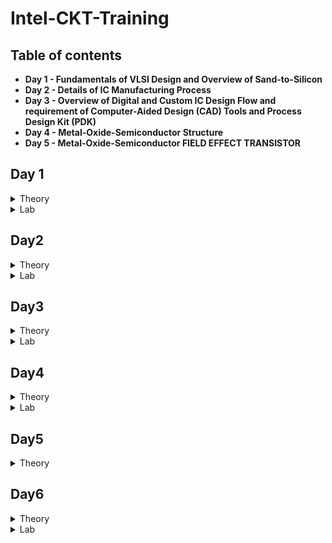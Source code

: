 # Intel-CKT-Training

## Table of contents

- **Day 1 - Fundamentals of VLSI Design and
Overview of Sand-to-Silicon**
- **Day 2 - Details of IC Manufacturing Process**
- **Day 3 - Overview of Digital and Custom IC Design Flow and requirement of Computer-Aided Design (CAD) Tools and Process Design Kit (PDK)**
- **Day 4 - Metal-Oxide-Semiconductor Structure** 
- **Day 5 - Metal-Oxide-Semiconductor FIELD EFFECT TRANSISTOR** 
  
## Day 1 
 <details><summary> Theory </summary>
 
  
  ## **Overview of VLSI Design**
  - **Packaged Chip**
  
    -There are different types of packaging:
      - System in a package (SIP)
      - Dual in-line package (DIP)
      - Quad-flat no-leads (QFN)
      - Ball grid array (BGA)
  
    -The central part of the chip is call die.
  
   - **Die and Wafer**
 
        ![image](https://user-images.githubusercontent.com/122155193/211223009-eefb6003-b59f-45d3-867b-3a645ad9e624.png)

      - A Single wafer contains 10’s of thousands die
      - All the components fabricated on the die

    - **Inside the Die**
       -  Digital: Gates, Muxes, decoders, counters, Resistors, FSMs
       -  Analog and RF: Clock: VCO and PLL; Voltage Ref. and Reg.: Bandgap reference, LDO, DC-DC converter; Data: PRBS generator; Amplifiers and Filters
       -  Memory and Memory Controller: Static Random Access Memory (SRAM) and SRAM controller

    - **Moore’s Law**
      - The observation that the number of transistors in a dense integrated circuit (IC) doubles about every two years.
  
    - **VLSI Design Methodology**
      - Types of VLSI Design styles:
        1) **Field programming gate array (FPGA) design**
            - Faster prototyping and cost-effective
            - Consists of:
              - Input/output buffers
              - Array of configurable logic blocks (CLBs)
              - Programmable interconnect structures
            - The programming of interconnects is accomplished by programming of RAM
            - Signal routing between the CLBs and the I/O blocks made by configurable switching matrices
  
        2) **Application-specific integrated circuit (ASIC)**
            - **Standard cell based design**
              - It is one of the most prevalent full-custom design styles and requires development of a full-custom mask set.
              - All of the commonly used logic cells are developed, characterized, and stored in a standard-cell library.
              - Each cell is characterized according to several different categories:
                - Delay time vs load capacitance and input transition
                - Circuit simulation model, Timing simulation model, Fault simulation model
                - Cell data for place-and route
                - Mask data
            - **Full Custom Design**
              - the entire mask design is done without using any library.
              - Productivity is very low because the geometry, orientation, and placement of every transistor is done individually by the designers.
              - Developmental cost of such a design style is becoming huge.
              - All the analog and RF designs are full custom design.
  
  - **VLSI Design Quality**
  
      - Important criteria to measure the design quality:
  
         1) **Testability**
             - Generation of good test vecto.
             - Availability of good test fixture at speed.
             - Design of testable chip.
  
          2) **Yield and Manufacturability**
             - Yield: No. of tested ok chips/Total no. of Chips
             - Functional Yield: Checks at lower speed
             - Parametric Yield: Checks at required speed
  
          3) **Reliability**
              - ESD and EOS
              - Electromigration
              - Oxide breakdown
              - Power and ground bouncing
             - On-chip noise and cross-talk
  
           4) **Technology Upgradability**
              - functional module for design reuse can be achieved quickly with minimal cost.
              - Develop and use advanced CAD tools.
  
  - **Package Technology**
     - Chip designers should work closely with package designers from the start of the project to avoid failures of the VLSI chip.
  
     - Types of package:
        1) **Pin-through-hole (PTH):**
  
          - ![image](https://user-images.githubusercontent.com/122155193/211224732-7f1409d0-0dd4-49c4-aefa-23b01355a877.png)
  
          - holes drilled in PCB
          - Not cost effective 
  
        2) **Surface Mount Technology (SMT):**
  
          - ![image](https://user-images.githubusercontent.com/122155193/211224778-c207e8e2-0d2e-4a39-80e2-166091dddbf9.png)
  
          - Directly soldered on the PCB
          - Cost and space effective
  
        3) **Plastic:**
  
          - Permeable to environmental moisture
  
        4) **Ceramic:**
  
          - Power consumption, performance and environmental requirements
  
   - **CAD Tools**
      - Essential for timely development of integrated circuits.
      - CAD technology for VLSI chip design can be categorized into the following areas:
        - High-level synthesis
        - Logic synthesis
        - Circuit optimization
        - Layout
        - Placement and routing
        - Simulation
        - Design rules and checking
</details>

<Details>
  <summary> Lab </summary>
  
  ![image](https://user-images.githubusercontent.com/122155193/212777972-3d05e02e-1d9e-40ab-acba-fa41b4cd8039.png)

  
  ![image](https://user-images.githubusercontent.com/122155193/212778069-7ee6a882-57e1-48c8-941b-44407e52732e.png)

  
  ![image](https://user-images.githubusercontent.com/122155193/212778105-4a20f06e-20c8-4c82-8302-8c0f57c0a0a4.png)

</details>

## Day2
  <details>
  <summary> Theory </summary>
  
 ## **Analog VLSI Design Flow and CMOS Fabrication Process**
  - **Analog IC Design Process**
  
  ![tempsnip](https://user-images.githubusercontent.com/122155193/211691046-388cdea4-312d-44c6-8dae-3ae16b00909f.png)
  
  ![image](https://user-images.githubusercontent.com/122155193/211691175-91c7f27c-d825-40d4-891b-8fdc6719a969.png)

  - **Analog IC Design Process and its Relation with CAD and PDK**
  
  ![image](https://user-images.githubusercontent.com/122155193/211691478-f31aea87-d443-4210-b7c5-4443de798448.png)

  - **Role of Circuit Designer**
    - Design a practical circuit based on the device limits, technology constraints and physical implementations rather than a ideal circuit.
    - Have very good understanding of layout design, so that in less iterations the design can be fridged.
    - Always discuss with the layout designer for better and efficient circuit design.
  
  - **CMOS Technology**
    - Comparison of BJT and MOSFET Technology
    ![image](https://user-images.githubusercontent.com/122155193/211692066-23cdd7bc-12da-458f-9637-16315e0f7969.png)

    - Categorization of the CMOS Technology:
      - Submicron Technology: Lmin ≥ 0.35 µm
      - Deep Submicron Technology (DSM): 0.1 µm ≤ Lmin ≤ 0.35 µm
      - Ultra-Deep Submicron Technology (UDSM): Lmin ≤ 0.1 µm
      - BiCMOS Technology: Lmin = 0.5 µm
      
  - **CMOS Fabrication Process**  
    ![image](https://user-images.githubusercontent.com/122155193/211721141-61278ee4-ba64-41dc-b42c-0d119b56b6ea.png)

 <Details>
 <summary> 1. Wafer formation (sand-to-silicon) </summary>
 
 - The basic raw material used in CMOS fabs is a **wafer or disk of silicon** (roughly 75 mm to 300 mm in diameter and less than 1 mm thick).
 - Wafers are cut from boules, cylindrical ingots of singlecrystal silicon.
 - In order to to provide the crystal with the required electrical properties, **controlled amounts of impurities** are added to the melt.
 - A seed crystal is dipped into the melt (**to initiate crystal growth**), and the seed is gradually withdrawn vertically from the melt while simultaneously being rotated.
 - Then, the molten silicon attaches itself to the seed and recrystallizes.
 - Growth rates vary from 30 to 180 mm/hour.
 </details>
 
 <Details>
 <summary> 2. Photolithography </summary>
 
 - The **patterning** is achieved by a process called photolithography.
 - Used as the primary method in defining areas of interest.
 - The wafer is coated with the photoresist and subjected to selective illumination through **the photomask**.
 - A **photomask** is constructed with chromium (chrome) covered quartz glass. 
 - A UV light source is used to expose the photoresist.
 - **Developer solvent** is then used to dissolve the soluble unexposed photoresist, leaving islands of insoluble exposed photoresist.
 </details>
 
 <Details>
 <summary> 3. Well and Channel Formation </summary>
 
 - There are 4 CMOS technology processes:
   1) **N-well process**
      - the pMOS transistors are built in a n-well and the nMOS transistor is placed in the p-type substrate.
      
      ![image](https://user-images.githubusercontent.com/122155193/211732817-ce8ab953-ea39-431d-af7b-6502177adafd.png)
    
   2) **P-well process**
      - the nMOS transistors are built in a p-well and the pMOS transistor is placed in the n-type substrate. 
      - Used to optimize the pMOS transistor performance.
   
      ![image](https://user-images.githubusercontent.com/122155193/211733248-1b1f249a-0d82-469e-bd19-5e97b8112e2c.png)
 
   3) **Twin-well process**
       - Accompanied the emergence of n-well processes. 
       - A twinwell process allows the optimization of each transistor type.
      
      ![image](https://user-images.githubusercontent.com/122155193/211733777-f1c19a5f-d0a5-4ae4-bb14-886ce4253585.png)
      
    4) **Triple-well process**
       - Provide good isolation between analog and digital blocks in mixed-signal chips; 
       - It is also used to isolate high-density dynamic memory from logic.  

        ![image](https://user-images.githubusercontent.com/122155193/211734116-ae807cfb-2c10-44a5-a50b-b227d9a45d31.png)
 </details>
 
 <Details>
 <summary> 4. Silicon Dioxide (Sio2) </summary>
 
 - Oxidation of silicon is achieved by heating silicon wafers in an oxidizing atmosphere.
 - Some common approaches:
 
    - **Wet Oxidation** (oxidizing atmosphere contains water vapor)
      - The temperature is usually between 900 °C and 1000 °C.
      - Wet oxidation is a rapid process.
      
    - **Dry Oxidation** (oxidizing atmosphere is pure oxygen)
      - Temperatures are in the region of 1200 °C to achieve an acceptable growth rate.
      - Dry oxidation forms a better quality oxide than wet oxidation.
      - It is used to form thin, highly controlled gate oxides, while wet oxidation may be used to form thick field oxides.
    
    - **Atomic Layer Deposition (ALD)** 
      - when a thin chemical layer (material A) is attached to a surface and then a chemical (material B) is introduced to produce a thin layer of the required layer.
  </details>
 
  <Details>
 <summary> 5. Isolation </summary>
  
  - Individual devices in a CMOS process need to be isolated from one another so that they do not have unexpected interactions.
  - The transistor gate consists of a **thin gate oxide layer**.
  - The **thick oxide** used to be formed by a process called Local Oxidation of Silicon (LOCOS).ed to be formed by a process called Local Oxidation of Silicon (LOCOS).
  - A problem with LOCOS-based processes is the transition between thick andthin oxide, which extended some distance laterally to form a so-called bird’s beak.
  - Starting around the 0.35 µm node, **shallow trench isolation (STI)** was introduced to avoid the problems with LOCOS.
  - STI forms insulating trenches of SiO2 surrounding the transistors (everywhere except the active area).
 </details>
 
 <Details>
 <summary> 6. Gate Oxide </summary>

 - This is most commonly in the form of silicon dioxide (SiO2).
 - The transistor gate consists of a **thin gate oxide layer**.
</details>

<Details>
 <summary> 7. Gate and Source/Drain Formations </summary>
 
 - Grow gate oxide wherever transistors are required.
 - **area = source + drain + gate**
 - Deposit polysilicon on chip.
 - Pattern polysilicon (both gates and interconnect).
 - Etch exposed gate oxide, at this stage, the chip has windows down to the well or substrate wherever a source/drain diffusion is required.
 - Implant pMOS and nMOS source/drain regions.
 </details>
 
 <Details>
 <summary> 8. Contacts and Metallization </summary>
 
 - Contact cuts are made to source, drain, and gate according to the contact mask. These are holes etched in the dielectric after the source/drain formation.
 - Older processes commonly use aluminum (Al) for wires, although newer ones offer copper (Cu) for lower resistance.
 - Tungsten (W) can be used as a plug to fill the contact holes.
 </details>
  
<Details>
 <summary> 9. Passivation </summary>
 
 - The final processing step is to add a protective glass layer called passivation or over glass that prevents the ingress of contaminants.
 - Openings in the passivation layer, called overglass cuts, allow connection to I/O pads and test probe points if needed.
 </details>
 
 <Details>
 <summary> 10. Metrology </summary>
 
 - Metrology is the science of measuring.
 - Everything that is built in a semiconductor process has to be measured to give feedback to the manufacturing process.
</details>
</details>

<Details>
 <summary> Lab </summary>
  
  [Assignment Day 2.pdf](https://github.com/Maryam288/Intel-CKT-Training/files/10389974/Assignment.Day.2.pdf)
</details>
 
## Day3
  <Details>
  <summary> Theory </summary>
  
 ## **CMOS Fabrication Process in DeepSubmicron (DSM) and Ultra DeepSubmicron (UDSM) Technology**
 
 - **Disadvantage of the Submicron CMOS Process**
 
    - Isolation of the Transistors:
      - The use of **reverse bias pn junctions** to isolate transistors becomes **impractical as the transistor sizes decrease**.
    
 - **Local Oxidation of Silicon (LOCOS) Isolation Process**
    - LOCOS is the traditional isolation technique used in submicron processes.
    
  ![image](https://user-images.githubusercontent.com/122155193/211982154-f8f38e6d-ec0d-4d9e-b6c8-30f3d6454cdc.png)    ![image](https://user-images.githubusercontent.com/122155193/211982694-d5600c58-a8c2-4875-9c4d-e6f1de87bdc5.png)
   
   - Limitation of this technique:
     - Bird’s beak effect
     - Surface area which is lost to this encroachment
     
   - Advantages of LOCOS fabrication process:
      - Simple process flow
      - High oxide quality because the whole LOCOS structure is thermally grown.
   
   
  - **Sallow Trench Isolation Technology**
  
    - STI isolation process is the preferred isolation process for deep-submicron process because it completely avoids Bird’s beak shape characteristics.
    
    ![image](https://user-images.githubusercontent.com/122155193/211989171-54995dfb-273f-42e8-8011-781d3c3458ed.png)
    - STI is more suitable for the increased density in a small area because it allows forming smaller isolation regions.
    - The disadvantage is larger number of process steps.

  - **Illustration of a Deep Submicron (DSM) CMOS Technology**
  
    - The DSM technology provides:
      - A deep n-well that can be utilized to reduce substrate noise coupling.
      - A MOS Varactor that can be used to make voltage controlled oscillators (VCOs).
      - Different kind of resistors like: **Diffused and/or implanted resistors**, **Well resistors**, **Poly resistors**, **Metal Resistors**.
      - At least 6 levels of metal that can form many useful structures such as inductors, capacitors, and transmission lines.
  
       ![image](https://user-images.githubusercontent.com/122155193/212009429-1cd43858-07c1-46c4-8753-2daf96f1b9b9.png)

- **Different Types of Capacitor in Deep Submicron (DSM) CMOS Technology**
  ![image](https://user-images.githubusercontent.com/122155193/212011793-ef905a9b-4e3e-4948-a520-d8fe48e1a840.png)

 - **Example of a DSM Technology Process (SKY130)** 
  
  ![image](https://user-images.githubusercontent.com/122155193/212012219-db2cf3a3-d372-4ea5-82a4-ba27bfdf4f95.png)
  
  - **Major Fabrication Steps for a DSM CMOS Process** 

  ![image](https://user-images.githubusercontent.com/122155193/212208610-02744f7c-4479-41d4-84d0-38e75fe3c879.png)

<Details>
 <summary> n and p-well Creation </summary>

- NMOS wil be fabricated in the p-well and PMOS in the n-well.
- Done by implantation followed by a deep diffusion.
 </details>
 
 <Details>
 <summary> Sallow Trench Isolation Creation </summary>

-  STI electrically isolates one region/transistor from another.
 </details>
 
 <Details>
 <summary> Threshold Shift and Anti-Punch through Implants </summary>

- The natural thresholds of the **NMOS is about 0V** and of the **PMOS is about –1.2V**.
- p-implant is used to make the NMOS harder to invert and the PMOS easier resulting in threshold voltages balanced around zero volts.
- Implant can be applied to create a higher-doped region beneath the channels to prevent punch-through from the drain depletion region extending to source depletion region.
 </details>
 
 <Details>
 <summary> Thin Oxide and Polysilicon Gate </summary>

- A thin oxide is deposited followed by polysilicon. These layers are removed where they are not wanted.
 </details>
 
 <Details>
 <summary> Lightly Doped Source and Drain </summary>

- A lightly-doped implant is used to create a lightly-doped source and drain next to the channel of the MOSFETs.
 </details>
 
 <Details>
 <summary> Sidewall Spacer </summary>

- A layer of dielectric is deposited on the surface and removed in such a way as to leave “sidewall spacers” next to the thin-oxide-polysilicon-polycide sandwich.
 - These sidewall spacers will prevent the part of the source and drain next to the channel from becoming heavily doped.
 </details>
 
 <Details>
 <summary> Implantation of Havily Doped Source and Drain </summary>

- Provide the completed sources and drains.
- Allows for ohmic contact into the wells and substrate.
  </details>
  
  <Details>
 <summary> Siliciding (Salicide and Polyside) </summary>

- Reduces the resistance of the bulk diffusions and polysilicon and forms an ohmic contact with material on which it is deposited.
  </details>
  
 <Details>
 <summary> Intermediate Oxide Layer </summary> 

- An oxide layer is used to cover the transistors and to planarize the surface.
 </details>
 
 <Details>
 <summary> First Level Metal </summary> 

- Tungsten plugs are built through the lower intermediate oxide layer to provide contact between the devices, wells and substrate to the first-level metal.
 </details>
 
 <Details>
 <summary> Second Level Metal </summary> 

- The previous step is repeated for the second-level metal.
 </details>
 
 - **Summary of Deep Submicron (DSM) CMOS Fabrication Process**
    - DSM technology typically has a minimum channel length between 0.35μm and 0.1μm.
    - DSM technology addresses the problem of excessive depletion region widths in junction isolation techniques by using shallow trench isolation.
    - DSM technology may have from 4 to 8 levels of metal.
    - Lightly doped drains and sources are a key aspect of DSM technology.
    
 - **Ultra Deep Submicron (UDSM) CMOS Technology**
    - Lmin ≤ 0.1 microns.
    - Minimum feature size less than 100 nanometers.
    - 22 nm drawn length, 5 nm lateral diffusion, 1 nm transistor gate oxide, 8 layers of copper interconnect.
    - Specialized processing is used to increase drive capability and maintain low off currents.
    
  - **Advantage of UDSM CMOS Technology**
  
 <Details>
 <summary> Digital Viewpoint </summary> 

- Improved Ion/Ioff
 - Reduced gate capacitance
 - Higher drive current capability
 - Reduced interconnect density
 - Reduction of active power
 </details>
 
  <Details>
 <summary> Analog Viewpoint </summary> 

- More levels of metal
 - Higher cutoff frequency
 - Higher capacitance density
 - Reduced junction capacitance per transconductance
 - More speed
 </details>
 
 - **Disadvantage of UDSM CMOS Technology**
 <Details>
 <summary> Analog Viewpoint </summary> 

- Reduction in power supply resulting in reduced headroom.
 - Gate leakage currents.
 - Reduced small signal intrinsic gain.
 - Increased nonlinearity.
 - Increased noise and poorer matching.
 </details>
 </details>

<Details>
 <summary> Lab </summary> 
  
 <Details>
 <summary> Q6) What are the advantages of ultra-deep submicron process over deep submicron process. </summary>
 
  - Improved Ion/Ioff
  - Reduced gate capacitance
  - Higher drive current capability
  - Reduced junction capacitance per transconductance
  - More speed
 </details>
  
 <Details>
 <summary> Q7) What is the difference between LOCOS and STI process? </summary>
   
 ![image](https://user-images.githubusercontent.com/122155193/212779336-9637f723-ba9d-4a7f-9591-d5aa9fa8fe06.png)
</details>
  
  <Details>
 <summary> Q8) Why for body connection a heavily doped n+ or p+ is used? </summary>
    
- A heavily doped N+ or P+ diffusion is made for the metallic contact. This creates a conductive junction between the metal and the semiconductor, thus giving a good electrical contact to the bulk.
    
</details>
<Details>
 <summary> Q9) What is use of silicide and poolside? </summary>  
  
  - To interconnect between N+ or P+ diffusion to the metal.
 </details>
  
 <Details>
 <summary> Q10) Which process steps used for control threshold voltage and punch-through effect? </summary>   
   
   - Oxidation and Diffusion
  </details>
  <Details>
 <summary> Q11) Draw a top view, front view and 3D view of a CMOS inverter and annotate the length and width of both PMOS and NMOS transistor. </summary>   
 </details>
  
   <Details>
 <summary> Q12) Why sidewall spacer are used in DSM technology? </summary>
     
 - To insulate the drain and source metal contacts from the gate of the transistor.
     
  </details>    
 <Details>
 <summary> Q13) What are the advantages of Deep N-well technology over n-well technology? </summary> 
 
   - Deep N-well decreases the noise coupling through it to the substrate and giving the advantage of fully isolated NMOS devices.
   
</details>    
 <Details>
 <summary> Q14) What is passivation layer? </summary>    
   
   - A layer normally used protect the active semiconductor surface from the surrounding environment.
   
 </details>    
 <Details>
 <summary> Q15) What is Bird’s beak in LOCOS process and what is the impact on the transistor performance? </summary>     
   
   - As the oxide grows, the nitride mask, which is meant to block the oxide from growing everywhere, is slightly bent due to stress caused by the oxide pushing the nitride as it grows.
   
   - The encroachment of field oxide in the active region reduces the area available to form a transistor and therefore it limits device scaling and device density in VLSI cuts which will limit the device performance. 
 </details>
 </details>
 
## Day4
  <details>
  <summary> Theory </summary>
  
 ## Metal-Oxide-Semiconductor Structure 
  - **Metal-Oxide-Semiconductor (MOS) Device Structure**
  
    - MOS junction simply a capacitor.
    - No current-voltage relationship, only capacitorvoltage relationship.
    
    ![image](https://user-images.githubusercontent.com/122155193/215636640-a6cc772b-f90a-4789-a4ce-cdfca27b0cc1.png)

- **MOS Device Structure and Fabrication**

<details>
<summary> Fabrication </summary>

   - Oxidation: process to create SiO2 on top of Silicon.
   - Metallization: process to deposit poly-silicon on top of SiO2.
</details> 

<details>
<summary> Device Structure </summary>

  - Gate and substrate are different material so there is a contact potential between them (expressed as metal to semiconductor work function (ϕms)).
  - Interface is between SiO2 and Silicon
</details> 

- **Ideal MOS Junction or Capacitor**

<details>
<summary> Case1: Accumulation Mode of Operation </summary>

## **Accumulation Mode (V < 0)**

  - Pile of majority carrier at the interface.
  - Charge at the surface directly proportional to voltage.

![image](https://user-images.githubusercontent.com/122155193/215638041-ec999fd0-297a-45ca-a9db-8b6615abe401.png)
</details> 

<details>
<summary> Case2: Depletion Mode of Operation </summary>

## **Depletion Mode (0 < V < VT)**    

  - The semiconductor surface starts to deplete and the type of charge at the surface is –ve and gradually increase with the increase of voltage.
  - **Weak inversion voltage** is the voltage at which the surface carrier concentration is exactly equal to bulk carrier concentration and from this point the weak inversion started.
  - Charge at the surface directly proportional to voltage.
  - **Threshold voltage** is the voltage at which the surface concentration exactly equal to the bulk concentration.
  - This is called inversion point and at this point depletion mode ends and strong inversion started.
  
![image](https://user-images.githubusercontent.com/122155193/215639254-0e3ee43f-18f0-4ec9-a02f-ee19bb2d2e54.png)
</details> 

<details>
<summary> Case3: Strong Inversion Mode of Operation </summary>

## **Strong Inversion Mode (V ≥ VT)**    

  - At threshold voltage a channel form at the surface of the semiconductor due to inversion charges.
  - Before threshold voltage the charge comes from negatively charged ionized acceptors.
  - After threshold voltage, the more charge comes from the electrons rather than depleting the holes.
  - The extra negative charge required for the semiconductor is comes from the mobile electrons which are very close to the surface.
  
  ![image](https://user-images.githubusercontent.com/122155193/215639559-c8ce74f2-3fa1-499f-9f67-bce9026215eb.png)
  
</details> 

- **Summary of the MOS Operation Modes**

![image](https://user-images.githubusercontent.com/122155193/215639865-0a6ba5fe-67cb-413a-baf5-f03e46c5240d.png)

  - Flat band voltage is 0 for ideal MOS structure.
  - Flat band means flatness of conduction and valence band edges at semiconductor surface.
  
- **Q-V Characteristics of MOS Structure** 
 
  ![image](https://user-images.githubusercontent.com/122155193/215640211-26a81d2c-c86b-462f-8b30-aa50f032b8f8.png)

 - Surface Charges at different regions
  
<details>
<summary> Accumulation </summary>

![image](https://user-images.githubusercontent.com/122155193/215664491-a76dd783-6bea-406f-9629-a6018f62a797.png)

</details> 

<details>
<summary> Depletion </summary>

![image](https://user-images.githubusercontent.com/122155193/215664814-2e512672-52f3-4e8a-b9a8-2107378e9e24.png)

</details>

<details>
<summary> Inversion </summary>

![image](https://user-images.githubusercontent.com/122155193/215665123-3d16ef04-191a-4f2e-b52c-c0ac80b980be.png)

</details>

<details>
<summary> Threshold Voltage </summary>

![image](https://user-images.githubusercontent.com/122155193/215665313-2b4ef7f0-b0e5-46bb-85eb-30b79f5788db.png)

</details>

- **C-V Characteristics of MOS Structure** 

![image](https://user-images.githubusercontent.com/122155193/215665604-025af0cf-c9c7-453a-aa23-972c5e13c186.png)

- **Non Ideal MOS Structure** 

<details>
<summary> Effect of fixed charge Qf </summary>

![image](https://user-images.githubusercontent.com/122155193/215665879-b3a0e828-18ee-4992-9da1-4a9683ef2e63.png)

- To cerate a zero charge on silicon a negative voltage is required to give at gate terminal.
- By applying a negative volute at gate the surface charge at silicon will be zero.
- Zero charge in the semiconductor corresponds to flat-band condition of a MOS junction.
</details>

<details>
<summary> Effect of work metal-semiconductor work function difference ϕms </summary>

![image](https://user-images.githubusercontent.com/122155193/215665963-4d0e0ccc-2872-4bae-8921-c744e36599f7.png)

- Electrons are always moves from higher energy level to lower energy level.
- Electrons are transferred through wire.
- To remove the electrons from semiconductor surface we have to provide a –ve voltage to the gate.
</details>

- **Summary of Nonideal MOS Capacitor** 

 1. Effect of fixed oxide charge 𝑄f
  
  ![image](https://user-images.githubusercontent.com/122155193/215668210-27ebfbf1-aa29-47e0-ad78-123634557852.png)
  
 2. Effect of work metal-semiconductor work function difference ϕms
  
  ![image](https://user-images.githubusercontent.com/122155193/215668285-22ce8cc9-fe8a-4198-b567-5649bb75d3b3.png)

 3. In presence of both fixed charge and metal-to-semiconductor work function

![image](https://user-images.githubusercontent.com/122155193/215668376-a188458d-30cc-4e27-b91e-03d5c3ea3d16.png)

 4. So threshold voltage od a nonideal MOS capacitor will be
  
  ![image](https://user-images.githubusercontent.com/122155193/215668468-9319084b-083d-47bb-b426-aba394a3374f.png)
  
</details>

<details>
<summary> Lab </summary>

<details>
<summary> 1. What are the main differences between ideal and real MOS structure? </summary>

![image](https://user-images.githubusercontent.com/122155193/215671227-45643d7a-e561-4598-9e89-ff562027b9a0.png)

</details>

<details>
<summary> 2. What are the different modes of operation in a MOS junction? </summary>

- Accumulation Mode (V < 0)
- Depletion Mode (0 < V < Vt)
- Strong Inversion Mode (V ≥ Vt)
</details>

<details>
<summary> 3. What is the difference between weak inversion and strong inversion of a MOS junction? </summary>

![image](https://user-images.githubusercontent.com/122155193/215672027-d394e1e7-f836-4776-a720-cf048c662891.png)
</details>

<details>
<summary> 4. What is metal-to-semiconductor work function? </summary>

- The energy difference between the metal and the semiconductor.
</details>

<details>
<summary> 5. For a heavily n-doped poly-silicon metal and a p-substrate semiconductor, what will be the metal-to-semiconductor work function? Positive or negative?</summary>

- The heavily n-doped poly-silicon will have the fermi-level very close to conduction band (Ec), while p-substrate semiconductor will have the fermi-level close to valance band (Ev).

- ϕms = ϕm - ϕs

- In this case, ϕm < ϕs

- Thus, ϕms will be negative.

</details>

<details>
<summary> 6. For a heavily p-doped poly-silicon metal and a n-substrate semiconductor, what will be the metal-to-semiconductor work function? Positive or negative?</summary>

- The heavily p-doped poly-silicon will have the fermi-level very close to valance band (Ev), while n-substrate semiconductor will have the fermi-level close to conduction band (Ec).

- ϕms = ϕm - ϕs

- In this case, ϕm > ϕs

- Thus, ϕms will be positive.
</details>

<details>
<summary> 7. What is threshold voltage of a MOS junction? Express threshold voltage for a non-ideal MOS junction. </summary>

- Threshold voltage is the voltage at which the surface concentration exactly equal to the bulk concentration

![image](https://user-images.githubusercontent.com/122155193/215674955-bd07a353-7590-4f39-ae66-88deaa119135.png)

</details>

<details>
<summary> 8. If the oxide (SiO2) increases for a MOS structure, the threshold voltage will increase or decrease? </summary>

- Threshold voltage will increase.
</details>

<details>
<summary> 9. Instead of a lightly doped p-substrate, if you use a heavily doped p-substrate in a MOS structure then what will be the change in threshold voltage? Will it increase or decrease? </summary>

- Threshold voltage will increase.
</details>

<details>
<summary> 10. Describe, why MOS capacitance stay minimum at very high frequency and back to high value at low frequency </summary>

- High frequency always fluctuate at a high speed.
- There is no long time for the capacitor to collect higher charge to achieve higher capacitance.
- Thus, higher frequency get lower capacitance. 
</details>
</details>

## Day5
  <details>
  <summary> Theory </summary>
  
 ## **Metal-Oxide-Semiconductor FIELD EFFECT TRANSISTOR**
 
 - **MOSFET Structure**
 
 ![image](https://user-images.githubusercontent.com/122155193/215681889-ee72fd9f-89b3-4b40-b9f0-ac424ba47fce.png)

 ![image](https://user-images.githubusercontent.com/122155193/215681942-acd39576-b92b-4a06-b0e3-8384fe730af1.png)

 
 <details>
 <summary> Top View (Layout View) </summary>
 
 ![image](https://user-images.githubusercontent.com/122155193/215681520-92e68393-48d6-47cb-a203-0394f7c1e2db.png)
 </details>
 
 <details>
 <summary> Layout Layers and Rules </summary>
 
 ## Layout Layers
 - P-substrate
 - Thin oxide
 - Polysilicon
 - n+ diffusion
 - Contact
 - Metal
 
 ## Layout Rules
 - Min. width
 - Max Width
 - Spacing
 - Area
 - Enclosure
 - Extension
  </details>
 
 <details>
 <summary> Front View (Cross-section) </summary>
 
 ![image](https://user-images.githubusercontent.com/122155193/215681683-08bf5370-3ba2-4310-b54a-5ef19fa24bc9.png)
</details>

- **MOSFET Operation**

<details>
<summary> Cut-off </summary>

![image](https://user-images.githubusercontent.com/122155193/215708266-3f68bdf1-7c72-48a2-bd70-a2d097ccb54d.png)

- Gate voltage lower than threshold voltage (Vgs < Vt).
- Drain current, Id = 0
- Application: Switch
</details>

<details>
<summary> Linear </summary>

![image](https://user-images.githubusercontent.com/122155193/215708488-14e39dd8-c3e7-4fa3-a2ee-e01c676c69a7.png)

- Gate voltage slightly above threshold voltage (Vgs - Vt >= Vds)
- Id increase with the increases of Vgs

![image](https://user-images.githubusercontent.com/122155193/215707513-ad4a434b-4220-4404-85d6-8408b013005a.png)

- Application: switch and linear resistor
</details>


<details>
<summary> Saturation </summary>

![image](https://user-images.githubusercontent.com/122155193/215708579-94c60ce7-00e5-4db2-8e9a-be2855fd061f.png)

- Gate voltage much more higher than threshold voltage (Vgs - Vt < Vds)
- The curent from drain to source is saturated even the Vds keep increasing.
- Maximum Id.

![image](https://user-images.githubusercontent.com/122155193/215709056-2e35fb69-2620-4013-9092-55a9f2bc5254.png)

- Application: Amplifier and constant current source
</details>

- **ID-VGS Characteristics**

![image](https://user-images.githubusercontent.com/122155193/215711062-29223102-1ba3-40dc-b5ea-4bf419f6eedb.png)

- **ID-VGS Characteristics with Body Bias**

![image](https://user-images.githubusercontent.com/122155193/215711285-585c0df5-1a7f-4fbd-8fe9-5735c99216ca.png)

- **ID-VDS Characteristics**

![image](https://user-images.githubusercontent.com/122155193/215711428-5e9e2930-f7e6-4eee-b92a-4facf71339db.png)

  </details>
  
## Day6
  
  <Details>
  <summary> Theory </summary>
   
  ## **MOSFET Intrinsic Capacitances**  

<Details>
  <summary> Cutoff Region </summary>
  
   ![image](https://user-images.githubusercontent.com/122155193/226821016-76bf2be6-2995-4218-ae0f-48f9d8da9bfe.png)    
</details>  
    
<Details>
  <summary> Linear Region </summary>
  
   ![image](https://user-images.githubusercontent.com/122155193/226821616-e62227b5-782e-4403-8594-176820b578d8.png)    
</details>  
   
<Details>
  <summary> Saturation Region </summary>
  
   ![image](https://user-images.githubusercontent.com/122155193/226819671-23fd6edd-c3b0-45f4-9be5-b14703d9054a.png)    
</details>  

<Details>
  <summary> Summary </summary>
    
  ![image](https://user-images.githubusercontent.com/122155193/226819817-5d99ea41-ce50-4acd-9764-634007e51ca0.png)

  ![image](https://user-images.githubusercontent.com/122155193/226819967-4d29a1ee-a64a-42e4-8010-8bfa3d7bdfbb.png)
    
  ![image](https://user-images.githubusercontent.com/122155193/226820239-58cd1d10-76d6-41de-8588-fcdb19b847cb.png)    
</details> 
</details>
  
  <Details>
  <summary> Lab </summary> 
  
  ![image](https://user-images.githubusercontent.com/122155193/219992001-1499b47e-156a-4b46-9640-ecc89c4c73f4.png)

    
 ![image](https://user-images.githubusercontent.com/122155193/219219832-126f4fc6-dbfe-4c8b-ba36-a98787c64f2b.png)
 
 ![image](https://user-images.githubusercontent.com/122155193/219991875-df8539e4-ae46-4963-be57-71ed15c806b8.png)

 
[Assignment - Day6](https://github.com/Maryam288/Intel-CKT-Training/blob/main/Assignment6)

